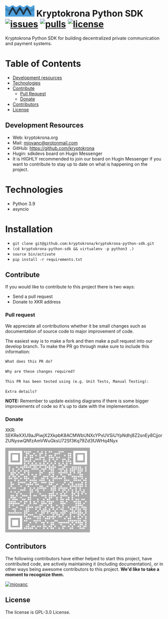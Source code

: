 # <img src="https://raw.githubusercontent.com/kryptokrona/kryptokrona-python-sdk/master/kryptokrona.png" alt="XKR" height="36" /> Kryptokrona Python SDK [![issues](https://img.shields.io/github/issues/kryptokrona/kryptokrona-python-sdk)](https://github.com/kryptokrona/kryptokrona-python-sdk/issues) [![pulls](https://img.shields.io/github/issues-pr/kryptokrona/kryptokrona-python-sdk)](https://github.com/kryptokrona/kryptokrona-python-sdk/pulls) [![license](https://img.shields.io/github/license/kryptokrona/kryptokrona-python-sdk)](https://github.com/kryptokrona/kryptokrona-python-sdk/blob/main/LICENSE)

Kryptokrona Python SDK for building decentralized private communication and payment systems.

# Table of Contents

- [Development resources](#development-resources)
- [Technologies](#technologies)
- [Contribute](#contribute)
  - [Pull Request](#pull-request)
  - [Donate](#donate)
- [Contributors](#contributors)
- [License](#license)

## Development Resources

- Web: kryptokrona.org
- Mail: mjovanc@protonmail.com
- GitHub: https://github.com/kryptokrona
- Hugin: sdkdevs board on Hugin Messenger
- It is HIGHLY recommended to join our board on Hugin Messenger if you want to contribute to stay up to date on what is happening on the project.


# Technologies

- Python 3.9
- asyncio

# Installation

- `git clone git@github.com:kryptokrona/kryptokrona-python-sdk.git`
- `(cd kryptokrona-python-sdk && virtualenv -p python3 .)`
- `source bin/activate`
- `pip install -r requirements.txt`

## Contribute

If you would like to contribute to this project there is two ways:

- Send a pull request
- Donate to XKR address

### Pull request

We appreciate all contributions whether it be small changes such as documentation of source code to major improvement of code.

The easiest way is to make a fork and then make a pull request into our develop branch. To make the PR go through make sure to include this information:

```
What does this PR do?

Why are these changes required?

This PR has been tested using (e.g. Unit Tests, Manual Testing):

Extra details?
```

**NOTE:** Remember to update existing diagrams if there is some bigger improvements of code so it's up to date with the implementation.

### Donate

XKR: SEKReXXU9aJPiwjX2XkpbK8ACMWbUNXcYPxUVSiUYpNdhj8Z2snEy8CjjorZUNyswQNfzAmVWuGksU72Sf3Kq79Zd3fJWHq4Nyx

![Kryptokrona QR Code](qr-code.png)

## Contributors

The following contributors have either helped to start this project, have contributed
code, are actively maintaining it (including documentation), or in other ways
being awesome contributors to this project. **We'd like to take a moment to recognize them.**

[<img src="https://github.com/mjovanc.png?size=72" alt="mjovanc" width="72">](https://github.com/mjovanc)

## License

The license is GPL-3.0 License.
